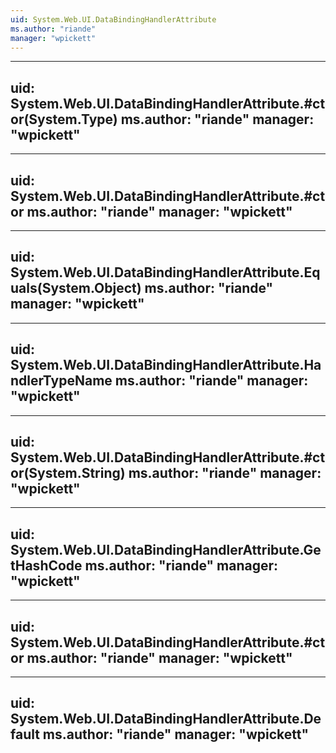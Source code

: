 ```yaml
---
uid: System.Web.UI.DataBindingHandlerAttribute
ms.author: "riande"
manager: "wpickett"
---
```


---
uid: System.Web.UI.DataBindingHandlerAttribute.#ctor(System.Type)
ms.author: "riande"
manager: "wpickett"
---

---
uid: System.Web.UI.DataBindingHandlerAttribute.#ctor
ms.author: "riande"
manager: "wpickett"
---

---
uid: System.Web.UI.DataBindingHandlerAttribute.Equals(System.Object)
ms.author: "riande"
manager: "wpickett"
---

---
uid: System.Web.UI.DataBindingHandlerAttribute.HandlerTypeName
ms.author: "riande"
manager: "wpickett"
---

---
uid: System.Web.UI.DataBindingHandlerAttribute.#ctor(System.String)
ms.author: "riande"
manager: "wpickett"
---

---
uid: System.Web.UI.DataBindingHandlerAttribute.GetHashCode
ms.author: "riande"
manager: "wpickett"
---

---
uid: System.Web.UI.DataBindingHandlerAttribute.#ctor
ms.author: "riande"
manager: "wpickett"
---

---
uid: System.Web.UI.DataBindingHandlerAttribute.Default
ms.author: "riande"
manager: "wpickett"
---
